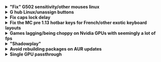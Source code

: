 <!-- Shitty markdown but works :D -->

<details><summary><b>"Fix" G502 sensitivity/other mouses linux</b></summary><p>
If not installed:

```bash
pacman -S xorg-xinput
apt install xinput
```


Run:
<pre><code class="language-bash">xinput</code></pre>

Find and note the name of your mouse<br><br>


Replace [Accel] by a number between -1 and 1<br>
(-0.5 is pretty good for a g502)<br>
and then run:

```bash
xinput --set-prop '[Mouse name]' 'libinput Accel Profile Enabled' 0, 1
xinput --set-prop '[Mouse name]' 'libinput Accel Speed' [Accel]
```


</p></details>



<details><summary><b>G hub Linux/unassign buttons</b></summary><p>
Install piper:

```bash
pacman -S piper
apt install piper
```



### To unassign a button, since there's no normal to do that, you can:
Assign one to Default profile (If you're only using 1 profile)
### or
Assign one to Battery Level (not tested on wireless, on wired it shows an error after reloading but seems to work)
#### Don't try to assign one to an empty keystroke, it'll just throw an error when saving
</p></details>



<details><summary><b>Fix caps lock delay</b></summary><p>

### Add this to your startup scripts:
https://raw.githubusercontent.com/hexvalid/Linux-CapsLock-Delay-Fixer/master/bootstrap.sh

#### Full repo:
https://github.com/hexvalid/Linux-CapsLock-Delay-Fixer

</p></details>



<details><summary><b>Fix the MC pre 1.13 hotbar keys for French/other exotic keyboard layouts</b></summary><p>

Pretty specific ngl
#### The fixes here aren't perfect (far from that), but i couldn't think of anything else that'd be universal and still work

Install xmodmap if not installed:

```bash
pacman -S xorg-xmodmap
apt install xmodmap
```

<br>

Then either run this script normally for a temp fix or add it to your startup scripts for a permanent fix:
#### /!\\ Since it'll always run, run it with & at the end (script.sh &)

#### LINE 15/16: here you can change the list of window titles the script is going to look for. For my case, the script will only be useful on 1.8 on lunar, so I only kept "Lunar Client", but if you want it for more/other window titles just add more<br>
##### (also change it on the 16th line, the 15th is just an example that's commented out)


```bash
#!/bin/bash
oldtitle=""
oldrunning=""

while :
do
sleep 0.5
title=$(xtitle)

if [ "$title" == "$oldtitle" ]; then
  continue
fi
oldtitle=$title

running="0"
#for value in "Minecraft" "Java" "Lunar Client"
for value in "Lunar Client"
do
  if [[ "$title" == *$value* ]]; then
    if ! [ -z "$(ps -A | grep java)" ]; then
      running="1"
    fi
  fi
done

if [ "$running" == "$oldrunning" ]; then
  continue
fi
oldrunning=$running

if [ "$running" == "1" ]; then
  xmodmap ~/.xmodmap-mc
else
  setxkbmap
fi
done
```

<br>
Then, put this in ~/.xmodmap-mc

```
keycode 0x0A =    KP_1    KP_1    ampersand    1    onesuperior    exclamdown    onesuperior
keycode 0x0B =    KP_2    KP_2    eacute    2    asciitilde    oneeighth    asciitilde
keycode 0x0C =    KP_3    KP_3    quotedbl    3    numbersign    sterling    numbersign
keycode 0x0D =    KP_4    KP_4    apostrophe    4    braceleft    dollar    braceleft
keycode 0x0E =    KP_5    KP_5    parenleft    5    bracketleft    threeeighths    bracketleft
keycode 0x0F =    KP_6    KP_6    minus    6    bar    fiveeighths    bar
keycode 0x10 =    KP_7    KP_7    egrave    7    grave    seveneighths    grave
keycode 0x11 =    KP_8    KP_8    underscore    8    backslash    trademark    backslash
keycode 0x12 =    KP_9    KP_9    ccedilla    9    asciicircum    plusminus    asciicircum
```

And you should be done


### How it works:
Just check if the current window title has a specific name and if java is running, if that's the case switch to keyboard mappings with the numbers remplaced by keypad numbers, else switch to the normal one. I added a few checks to make sure the mappings only get changed when you actually switch from mc to a normal windows/opposite, so it doesn't make you lag in any way.




</p></details>



<details><summary><b>Games lagging/being choppy on Nvidia GPUs with seemingly a lot of fps</b></summary><p>

Install nvidia-settings if not installed:

```bash
pacman -S nvidia-settings
apt install nvidia-settings
```


Open nvidia settings, go to OpenGL settings and turn off "Allow Flipping"<br>

## That should be it for the temporary fix, if this didn't fix it for you reading more is useless.

### To make it permanent:

#### By Hand:
Open nvidia-settings and just close it every reboot


#### With scripts:
I suggest you put this script in /usr/local/bin/ so you can just run it directly if you have some issues, but feel free to put it anywhere you want
<b>as long as it runs at startup</b>

```bash
#!/bin/bash
sleep 5 # wait for the system to start etc
nvidia-settings &
sleep 0.5
killall nvidia-settings
```

</p></details>


<details><summary><b>"Shadowplay"</b></summary><p>

https://github.com/MAPReiff/ShadowRePlay-Linux

/!\\ The AUR package sucks, if possible install manually
</p></details>


<details><summary><b>Avoid rebuilding packages on AUR updates</b></summary><p>

https://aur.chaotic.cx/

</p></details>


<details><summary><b>Single GPU passthrough</b></summary><p>

For now, follow this: https://github.com/joeknock90/Single-GPU-Passthrough<br>
Will see if I can make a guide myself after.

</p></details>
